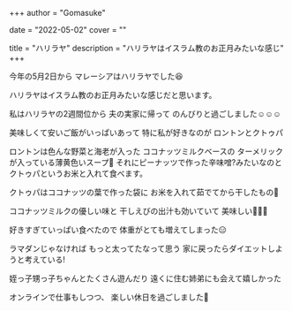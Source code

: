 +++
author = "Gomasuke"

date = "2022-05-02"
cover = ""

title = "ハリラヤ"
description = "ハリラヤはイスラム教のお正月みたいな感じ"
+++

今年の5月2日から
マレーシアはハリラヤでした😆

ハリラヤはイスラム教のお正月みたいな感じだと思います。

私はハリラヤの2週間位から
夫の実家に帰って
のんびりと過ごしました☺️☺️☺️

美味しくて安いご飯がいっぱいあって
特に私が好きなのが
ロントンとクトゥパ

ロントンは色んな野菜と海老が入った
ココナッツミルクベースの
ターメリックが入っている薄黄色いスープ🤤
それにピーナッツで作った辛味噌?みたいなのと
クトゥパというお米と入れて食べます。

クトゥパはココナッツの葉で作った袋に
お米を入れて茹でてから干したもの🤔

ココナッツミルクの優しい味と
干しえびの出汁も効いていて
美味しい🤤🤤🤤

好きすぎていっぱい食べたので
体重がとても増えてしまった😑

ラマダンじゃなければ
もっと太ってたなって思う
家に戻ったらダイエットしようと考えている!

姪っ子甥っ子ちゃんとたくさん遊んだり
遠くに住む姉弟にも会えて嬉しかった

オンラインで仕事もしつつ、
楽しい休日を過ごしました🥳